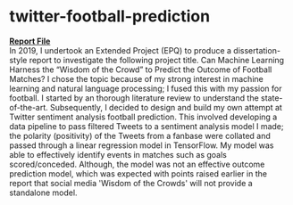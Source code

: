 # twitter-football-prediction
[**Report File**](EPQ_FINAL.pdf)  
In 2019, I undertook an Extended Project (EPQ) to produce a dissertation-style report to investigate the following project title. Can Machine Learning Harness the “Wisdom of the Crowd” to Predict the Outcome of Football Matches? I chose the topic because of my strong interest in machine learning and natural language processing; I fused this with my passion for football. I started by an thorough literature review to understand the state-of-the-art. Subsequently, I decided to design and build my own attempt at Twitter sentiment analysis football prediction. This involved developing a data pipeline to pass filtered Tweets to a sentiment analysis model I made; the polarity (positivity) of the Tweets from a fanbase were collated and passed through a linear regression model in TensorFlow. My model was able to effectively identify events in matches such as goals scored/conceded. Although, the model was not an effective outcome prediction model, which was expected with points raised earlier in the report that social media 'Wisdom of the Crowds' will not provide a standalone model.
